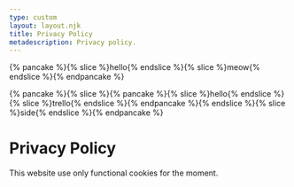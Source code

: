 ```yaml
---
type: custom
layout: layout.njk
title: Privacy Policy
metadescription: Privacy policy.
---
```

{% pancake %}{% slice %}hello{% endslice %}{% slice %}meow{% endslice %}{% endpancake %}

{% pancake %}{% slice %}{% pancake %}{% slice %}hello{% endslice %}{% slice %}trello{% endslice %}{% endpancake %}{% endslice %}{% slice %}side{% endslice %}{% endpancake %}

# Privacy Policy

This website use only functional cookies for the moment.